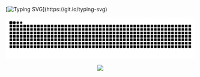<!--   my-ticker -->    
[![Typing SVG](https://readme-typing-svg.herokuapp.com?color=%2336BCF7&center=true&vCenter=true&width=600&lines=Hi+there+👋,+I+am+xjxxr;+Welcome+to+My+Profile!;Always+learning+new+things!)](https://git.io/typing-svg)

<!--
**xjxxr/xjxxr** is a ✨ _special_ ✨ repository because its `README.md` (this file) appears on your GitHub profile.

Here are some ideas to get you started:

- 🔭 I’m currently working on ...
- 🌱 I’m currently learning ...
- 👯 I’m looking to collaborate on ...
- 🤔 I’m looking for help with ...
- 💬 Ask me about ...
- 📫 How to reach me: ...
- 😄 Pronouns: ...
- ⚡ Fun fact: ...
-->


![BEPb's github activity graph](https://raw.githubusercontent.com/BEPb/BEPb/output/github-contribution-grid-snake.svg)
<div align="center"> <img src="https://github-readme-streak-stats.herokuapp.com/?user=yang-tian-hub" /> </div>
